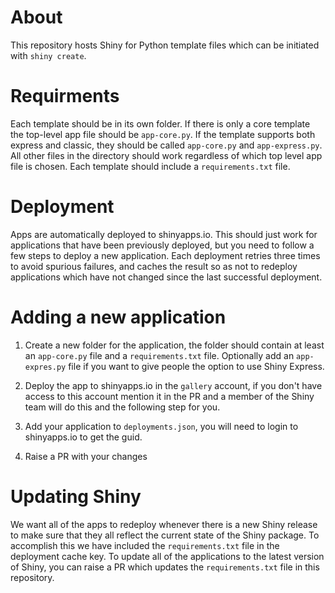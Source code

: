 # About

This repository hosts Shiny for Python template files which can be initiated with `shiny create`.

# Requirments

Each template should be in its own folder. If there is only a core template the top-level app file should be `app-core.py`.
If the template supports both express and classic, they should be called `app-core.py` and `app-express.py`.
All other files in the directory should work regardless of which top level app file is chosen. Each template should include a `requirements.txt` file.

# Deployment

Apps are automatically deployed to shinyapps.io.
This should just work for applications that have been previously deployed, but you need to follow a few steps to
deploy a new application.
Each deployment retries three times to avoid spurious failures, and caches the result so as not to redeploy applications which have not changed since the last successful deployment.

# Adding a new application

1. Create a new folder for the application, the folder should contain at least an `app-core.py` file and a `requirements.txt` file. Optionally add an `app-expres.py` file if you want to give people the option to use Shiny Express.

2. Deploy the app to shinyapps.io in the `gallery` account, if you don't have access to this account mention it in the PR and a member of the Shiny team will do this and the following step for you.

3. Add your application to `deployments.json`, you will need to login to shinyapps.io to get the guid.

4. Raise a PR with your changes

# Updating Shiny

We want all of the apps to redeploy whenever there is a new Shiny release to make sure that they all reflect the current state of the Shiny package.
To accomplish this we have included the `requirements.txt` file in the deployment cache key.
To update all of the applications to the latest version of Shiny, you can raise a PR which updates the `requirements.txt` file in this repository.
